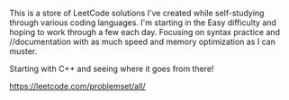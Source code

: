 This is a store of LeetCode solutions I've created while self-studying through various coding languages. I'm starting in the Easy difficulty and hoping to work through a few each day. Focusing on syntax practice and //documentation with as much speed and memory optimization as I can muster.

Starting with C++ and seeing where it goes from there!

https://leetcode.com/problemset/all/